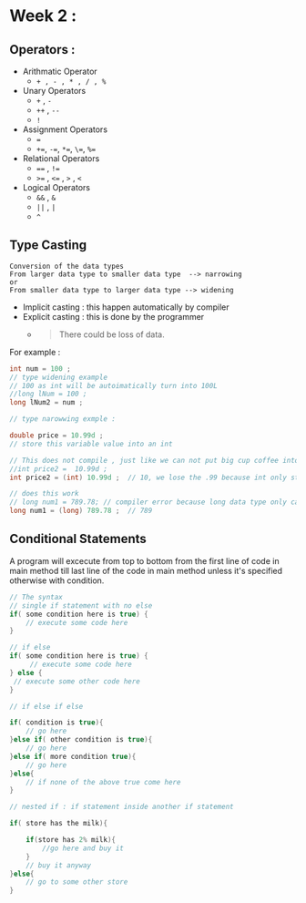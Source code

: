 # Week 2 : 

## Operators : 
* Arithmatic Operator 
  * `+ , - , * , / , %`
* Unary Operators 
  * `+` , `-`
  * `++` , `--`
  * `!`
* Assignment Operators 
  * `=` 
  * `+=`, `-=`, `*=`, `\=`, `%=`
* Relational Operators  
  * `==` , `!=`
  * `>=` ,  `<=` ,  `>` ,  `<` 
* Logical Operators 
  * `&&` , `&`
  * `||` , `|`
  * `^` 

## Type Casting
    Conversion of the data types 
    From larger data type to smaller data type  --> narrowing 
    or 
    From smaller data type to larger data type --> widening 

 - Implicit casting : this happen automatically by compiler 
 - Explicit casting : this is done by the programmer 
   - >There could be loss of data. 
  
For example : 
```java
int num = 100 ; 
// type widening example
// 100 as int will be autoimatically turn into 100L
//long lNum = 100 ;  
long lNum2 = num ; 

// type narowwing exmple : 

double price = 10.99d ; 
// store this variable value into an int 

// This does not compile , just like we can not put big cup coffee into small cup directly.
//int price2 =  10.99d ; 
int price2 = (int) 10.99d ;  // 10, we lose the .99 because int only store whole number 

// does this work 
// long num1 = 789.78; // compiler error because long data type only can hold whole number
long num1 = (long) 789.78 ;  // 789

```
## Conditional Statements 

A program will excecute from top to bottom from the first line of code in main method till last line of the code in main method unless it's specified otherwise with condition. 

```java
// The syntax
// single if statement with no else 
if( some condition here is true) {
    // execute some code here
}

// if else 
if( some condition here is true) {
     // execute some code here
} else {
 // execute some other code here
}

// if else if else

if( condition is true){
    // go here 
}else if( other condition is true){
    // go here
}else if( more condition true){
    // go here
}else{
    // if none of the above true come here
}

// nested if : if statement inside another if statement 

if( store has the milk){

    if(store has 2% milk){
        //go here and buy it 
    }
    // buy it anyway
}else{
    // go to some other store
}


```
